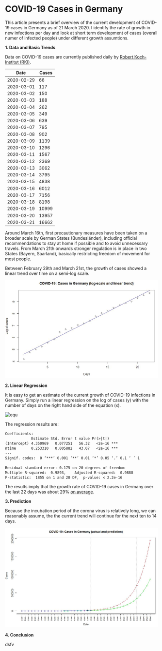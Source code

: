 # COVID-19 Cases in Germany

This article presents a brief overview of the current development of COVID-19 cases in Germany as of 21 March 2020. I identify the rate of growth in new infections per day and look at short term development of cases (overall numer of infected people) under different growth assumtions.

**1. Data and Basic Trends**

Data on COVID-19 cases are currently published daily by [Robert Koch-Institut (RKI)](https://www.rki.de/DE/Content/InfAZ/N/Neuartiges_Coronavirus/Fallzahlen.html).


|Date| Cases| 
|---|---|
|  2020-02-29  |     66|
|  2020-03-01  |    117|
|  2020-03-02   |   150|
|  2020-03-03    |  188|
|  2020-03-04   |   262|
|  2020-03-05   |   349|
|  2020-03-06   |   639|
|  2020-03-07   |   795|
|  2020-03-08   |   902|
| 2020-03-09    | 1139|
| 2020-03-10    | 1296|
| 2020-03-11    | 1567|
| 2020-03-12|     2369|
| 2020-03-13|     3062|
| 2020-03-14|     3795|
| 2020-03-15|     4838|
| 2020-03-16|     6012|
| 2020-03-17|     7156|
| 2020-03-18|     8198|
| 2020-03-19|    10999|
| 2020-03-20|    13957|
| 2020-03-21|    16662|

Around March 16th, first precautionary measures have been taken on a broader scale by German States (Bundesländer), including official recommendations to stay at home if possible and to avoid unnecessary travels. From March 21th onwards stronger regulation is in place in two States (Bayern, Saarland), basically restricting freedom of movement for most people.

Between February 29th and March 21st, the growth of cases showed a linear trend over time on a semi-log scale.

![trend](2020_03_21_covid19_log_and_trend_germany.JPG)


**2. Linear Regression**

It is easy to get an estimate of the current growth of COVID-19 infections in Germany. Simply run a linear regression on the log of cases (y) with the number of days on the right hand side of the equation (x).

![equ](https://latex.codecogs.com/gif.latex?log(y)=\beta_0&space;&plus;&space;\beta_1&space;x&space;&plus;&space;u.)

The regression results are:

```
Coefficients:
            Estimate Std. Error t value Pr(>|t|)    
(Intercept) 4.350969   0.077251   56.32   <2e-16 ***
ntime       0.253310   0.005882   43.07   <2e-16 ***
---
Signif. codes:  0 ‘***’ 0.001 ‘**’ 0.01 ‘*’ 0.05 ‘.’ 0.1 ‘ ’ 1

Residual standard error: 0.175 on 20 degrees of freedom
Multiple R-squared:  0.9893,	Adjusted R-squared:  0.9888 
F-statistic:  1855 on 1 and 20 DF,  p-value: < 2.2e-16
```

The results imply that the growth rate of COVID-19 cases in Germany over the last 22 days was about 29% [on average](https://www.uni-regensburg.de/wirtschaftswissenschaften/vwl-tschernig/medien/mitarbeiter/rameseder/interpretation.pdf).


**3. Prediction**

Because the incubation period of the corona virus is relatively long, we can reasonably assume, the the current trend will continue for the next ten to 14 days. 

![pred](2020_03_21_covid19_prediction_germany.JPG)

**4. Conclusion**

dsfv
